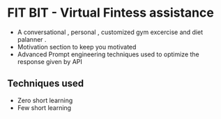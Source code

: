 # FIT BIT - Virtual Fintess assistance 
- A conversational , personal , customized gym excercise and diet palanner . 
- Motivation section to keep you motivated 
- Advanced Prompt engineering techniques used to optimize the response given by API
## Techniques used
- Zero short learning 
- Few short learning

